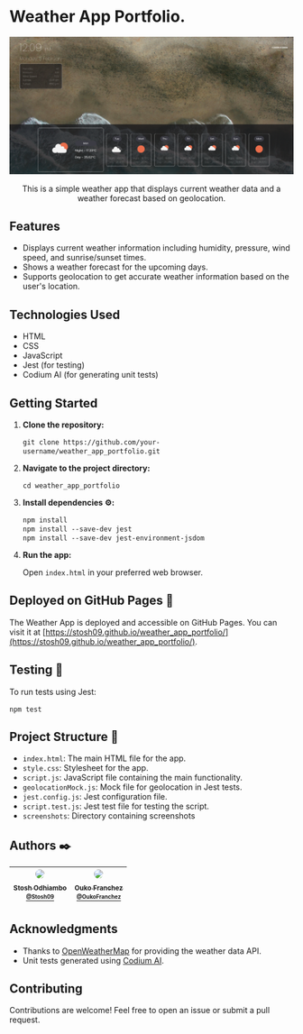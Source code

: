 # Weather App Portfolio.
![Weather App Screenshot](./screenshots/weather_app_screenshot.png)
<p align="center">
  <!-- <img src="https://github.com/Michaelndula/AirBnB_clone/blob/master/65f4a1dd9c51265f49d0.png?raw=true" alt="HolbertonBnB logo">
</p> -->
This is a simple weather app that displays current weather data and a weather forecast based on geolocation.

## Features

- Displays current weather information including humidity, pressure, wind speed, and sunrise/sunset times.
- Shows a weather forecast for the upcoming days.
- Supports geolocation to get accurate weather information based on the user's location.

## Technologies Used

- HTML
- CSS
- JavaScript
- Jest (for testing)
- Codium AI (for generating unit tests)

## Getting Started

1. **Clone the repository:**

   ```
   git clone https://github.com/your-username/weather_app_portfolio.git
   ```

2. **Navigate to the project directory:**

   ```
   cd weather_app_portfolio
   ```

3. **Install dependencies :gear::**

   ```
   npm install
   npm install --save-dev jest
   npm install --save-dev jest-environment-jsdom
   ```

4. **Run the app:**

   Open `index.html` in your preferred web browser.

## Deployed on GitHub Pages :page_with_curl:

The Weather App is deployed and accessible on GitHub Pages. You can visit it at [https://stosh09.github.io/weather_app_portfolio/](https://stosh09.github.io/weather_app_portfolio/).

## Testing :straight_ruler:

To run tests using Jest:

```
npm test
```

## Project Structure :file_folder:

- `index.html`: The main HTML file for the app.
- `style.css`: Stylesheet for the app.
- `script.js`: JavaScript file containing the main functionality.
- `geolocationMock.js`: Mock file for geolocation in Jest tests.
- `jest.config.js`: Jest configuration file.
- `script.test.js`: Jest test file for testing the script.
- `screenshots`: Directory containing screenshots

## Authors :black_nib:
| [<img src="https://avatars.githubusercontent.com/u/125689995?v=4" width="110" style="border-radius: 50%"><br><sub>Stosh Odhiambo<br><sup>@Stosh09](https://github.com/Stosh09) | [<img src="https://avatars.githubusercontent.com/u/96543749?v=4" width="110" style="border-radius: 50%"><br><sub>Ouko Franchez<br><sup>@OukoFranchez](https://github.com/OukoFranchez) |
|:----------------------------------------------------------------------------------------------------------------------------------------------------------------:|:--------------------------------------------------------------------------------------------------------------------------------------------------:|

## Acknowledgments

- Thanks to [OpenWeatherMap](https://openweathermap.org/) for providing the weather data API.
- Unit tests generated using [Codium AI](https://codium.ai/).



## Contributing

Contributions are welcome! Feel free to open an issue or submit a pull request.


